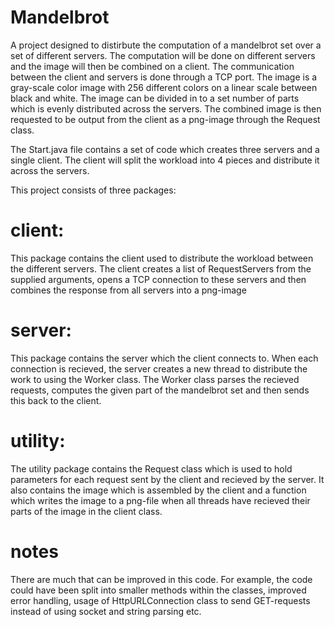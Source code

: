 # Mandelbrot

A project designed to distirbute the computation of a mandelbrot set over a set of different servers. The computation will be done on different servers and the image will then be combined on a client. The communication between the client and servers is done through a TCP port. The image is a gray-scale color image with 256 different colors on a linear scale between black and white. The image can be divided in to a set number of parts which is evenly distributed across the servers. The combined image is then requested to be output from the client as a png-image through the Request class.

The Start.java file contains a set of code which creates three servers and a single client. The client will split the workload into 4 pieces and distribute it across the servers.

This project consists of three packages:

# client:
This package contains the client used to distribute the workload between the different servers. The client creates a list of RequestServers from the supplied arguments, opens a TCP connection to these servers and then combines the response from all servers into a png-image

# server:
This package contains the server which the client connects to. When each connection is recieved, the server creates a new thread to distribute the work to using the Worker class. The Worker class parses the recieved requests, computes the given part of the mandelbrot set and then sends this back to the client.

# utility:
The utility package contains the Request class which is used to hold parameters for each request sent by the client and recieved by the server. It also contains the image which is assembled by the client and a function which writes the image to a png-file when all threads have recieved their parts of the image in the client class.


# notes
There are much that can be improved in this code. For example, the code could have been split into smaller methods within the classes, improved error handling, usage of HttpURLConnection class to send GET-requests instead of using socket and string parsing etc. 
